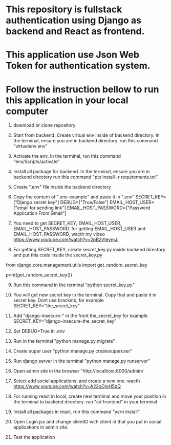 # This repository is fullstack authentication using Django as backend and React as frontend.
# This application use Json Web Token for authentication system.

# Follow the instruction bellow to run this application in your local computer
1. download or clone repository

2. Start from backend. Create virtual env inside of backend directory. In the terminal, ensure you are in backend directory. run this command "virtualenv env"

3. Activate the env. In the terminal, run this command "env/Scripts/activate"

4. Install all package for backend. In the terminal, ensure you are in backend directory run this command "pip install -r requirements.txt"

5. Create ".env" file inside the backend directory

6. Copy the content of ".env-example" and paste it in ".env"
SECRET_KEY=["Django secret key"]
DEBUG=["True/False"]
EMAIL_HOST_USER=["email for sending link"]
EMAIL_HOST_PASSWORD=["Password Application From Gmail"]


7. You need to get SECRET_KEY, EMAIL_HOST_USER, EMAIL_HOST_PASSWORD. for getting EMAIL_HOST_USER and EMAIL_HOST_PASSWORD, wacth my video https://www.youtube.com/watch?v=2pBzVtevmJI 

8. For getting SECRET_KEY, create secret_key.py inside backend directory and put this code inside the secret_key.py

from django.core.management.utils import get_random_secret_key

print(get_random_secret_key())


9. Run this command in the terminal "python secret_key.py"

10. You will get new secret key in the terminal. Copy that and paste it in secret key. Dont use brackets, for example
SECRET_KEY="the_secret_key"

11. Add "django-insecure-" in the front the_secret_key
for example SECRET_KEY="django-insecure-the_secret_key"

12. Set DEBUG=True in .env

13. Run in the terminal "python manage.py migrate"

14. Create super user "python manage.py createsuperuser"

15. Run django server in the terminal "python manage.py runserver"

16. Open admin site in the browser "http://localhost:8000/admin/

17. Select add social applications. and create a new one.
wacth https://www.youtube.com/watch?v=A22oOjoH5bQ

18. For running react in local, create new terminal and move your position in the terminal to backend directory. run "cd frontend" in your terminal

19. Install all packages in react. run this command "yarn install"

20. Open Login.jsx and change clientID with client id that you put in social applications in admin site.

21. Test the application